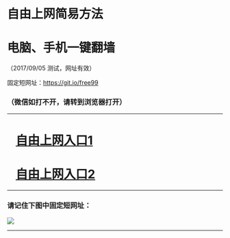 ﻿# 自由上网简易方法

# 电脑、手机一键翻墙

（2017/09/05 测试，网址有效）

固定短网址：https://git.io/free99

### （微信如打不开，请转到浏览器打开）


***





# &nbsp;&nbsp; <a href="http://ft12860373.fwq-tz1001.xyz/fwqtz01.html?t=090500121300 " target="_blank">自由上网入口1</a>
# &nbsp;&nbsp; <a href="http://ft120254551.fwq-tz1002.xyz/fwqtz02.html?t=090500114077 " target="_blank">自由上网入口2</a>
***

### 请记住下图中固定短网址：

<img src="https://s3-us-west-2.amazonaws.com/fwq-1001/yjfq-20170905okok.png" /> 


***

